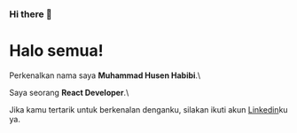 ### Hi there 👋

<!--
**SenbiDev/SenbiDev** is a ✨ _special_ ✨ repository because its `README.md` (this file) appears on your GitHub profile.

Here are some ideas to get you started:

- 🔭 I’m currently working on ...
- 🌱 I’m currently learning ...
- 👯 I’m looking to collaborate on ...
- 🤔 I’m looking for help with ...
- 💬 Ask me about ...
- 📫 How to reach me: ...
- 😄 Pronouns: ...
- ⚡ Fun fact: ...
-->

# Halo semua! 

Perkenalkan nama saya **Muhammad Husen Habibi**.\

Saya seorang **React Developer**.\

Jika kamu tertarik untuk berkenalan denganku, silakan ikuti akun [Linkedin](https://www.linkedin.com/in/senbidev/)ku ya.
